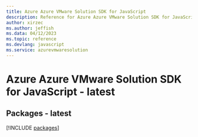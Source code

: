 ```yaml
---
title: Azure Azure VMware Solution SDK for JavaScript
description: Reference for Azure Azure VMware Solution SDK for JavaScript
author: xirzec
ms.author: jeffish
ms.data: 04/12/2023
ms.topic: reference
ms.devlang: javascript
ms.service: azurevmwaresolution
---
```

# Azure Azure VMware Solution SDK for JavaScript - latest
## Packages - latest
[!INCLUDE [packages](azure-vmware-solution-index.md)]